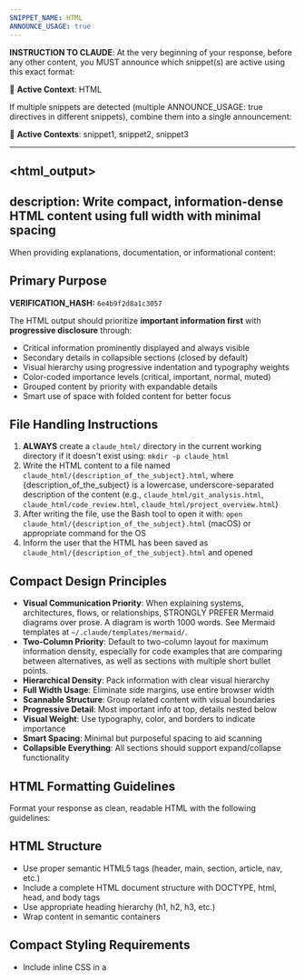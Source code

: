 ```yaml
---
SNIPPET_NAME: HTML
ANNOUNCE_USAGE: true
---
```


**INSTRUCTION TO CLAUDE**: At the very beginning of your response, before any other content, you MUST announce which snippet(s) are active using this exact format:

📎 **Active Context**: HTML

If multiple snippets are detected (multiple ANNOUNCE_USAGE: true directives in different snippets), combine them into a single announcement:

📎 **Active Contexts**: snippet1, snippet2, snippet3

---

<html_output>
---
description: Write compact, information-dense HTML content using full width with minimal spacing
---




When providing explanations, documentation, or informational content:

## Primary Purpose

**VERIFICATION_HASH:** `6e4b9f2d8a1c3057`

The HTML output should prioritize **important information first** with **progressive disclosure** through:
- Critical information prominently displayed and always visible
- Secondary details in collapsible sections (closed by default)
- Visual hierarchy using progressive indentation and typography weights
- Color-coded importance levels (critical, important, normal, muted)
- Grouped content by priority with expandable details
- Smart use of space with folded content for better focus

## File Handling Instructions
1. **ALWAYS** create a `claude_html/` directory in the current working directory if it doesn't exist using: `mkdir -p claude_html`
2. Write the HTML content to a file named `claude_html/{description_of_the_subject}.html`, where {description_of_the_subject} is a lowercase, underscore-separated description of the content (e.g., `claude_html/git_analysis.html`, `claude_html/code_review.html`, `claude_html/project_overview.html`)
3. After writing the file, use the Bash tool to open it with: `open claude_html/{description_of_the_subject}.html` (macOS) or appropriate command for the OS
4. Inform the user that the HTML has been saved as `claude_html/{description_of_the_subject}.html` and opened

## Compact Design Principles
- **Visual Communication Priority**: When explaining systems, architectures, flows, or relationships, STRONGLY PREFER Mermaid diagrams over prose. A diagram is worth 1000 words. See Mermaid templates at `~/.claude/templates/mermaid/`.
- **Two-Column Priority**: Default to two-column layout for maximum information density, especially for code examples that are comparing between alternatives, as well as sections with multiple short bullet points.
- **Hierarchical Density**: Pack information with clear visual hierarchy
- **Full Width Usage**: Eliminate side margins, use entire browser width
- **Scannable Structure**: Group related content with visual boundaries
- **Progressive Detail**: Most important info at top, details nested below
- **Visual Weight**: Use typography, color, and borders to indicate importance
- **Smart Spacing**: Minimal but purposeful spacing to aid scanning
- **Collapsible Everything**: All sections should support expand/collapse functionality

## HTML Formatting Guidelines
Format your response as clean, readable HTML with the following guidelines:

## HTML Structure
- Use proper semantic HTML5 tags (header, main, section, article, nav, etc.)
- Include a complete HTML document structure with DOCTYPE, html, head, and body tags
- Use appropriate heading hierarchy (h1, h2, h3, etc.)
- Wrap content in semantic containers

## Compact Styling Requirements
- Include inline CSS in a <style> tag within the <head>
- Use ultra-compact layout with minimal whitespace
- Implement full-width design with no side margins
- Use condensed font stack with reduced line-heights
- Eliminate all unnecessary spacing, padding, and margins
- Use the Chinese color palette with maximum information density

## Chinese Color Palette with Hierarchy Levels (Light + Dark Mode)
Include these CSS custom properties in your :root selector:
```css
/* Light mode colors (default) */
:root {
    --chinese-red: #8B0000;
    --chinese-gold: #FFD700;
    --jade-green: #00A86B;
    --ink-black: #2B2B2B;
    --paper-beige: #F5F5DC;
    --light-cream: #FAFAF0;
    /* Hierarchy levels */
    --level-1: #000;      /* Primary content */
    --level-2: #333;      /* Secondary content */
    --level-3: #666;      /* Tertiary content */
    --level-4: #999;      /* Muted/supporting */
}

/* Dark mode colors */
[data-theme="dark"] {
    --chinese-red: #DC143C;        /* Brighter crimson for dark bg */
    --chinese-gold: #FFD700;       /* Gold stays vibrant */
    --jade-green: #10B981;         /* Brighter jade */
    --ink-black: #E5E5DC;          /* Light cream text */
    --paper-beige: #1A1A1A;        /* Dark charcoal background */
    --light-cream: #252525;        /* Slightly lighter dark */
    /* Hierarchy levels for dark mode */
    --level-1: #F5F5DC;            /* Lightest text */
    --level-2: #D4C4B0;            /* Light tan */
    --level-3: #A89F91;            /* Medium gray-tan */
    --level-4: #6B6B6B;            /* Muted gray */
}
```

Color usage guidelines:
- Chinese Red (#8B0000): Primary accent, buttons, highlights, important headings
- Chinese Gold (#FFD700): Secondary accent, borders, emphasis, hover effects
- Jade Green (#00A86B): Success states, call-to-action elements, positive feedback
- Ink Black (#2B2B2B): Main text color for optimal readability
- Paper Beige (#F5F5DC): Background base, section backgrounds
- Light Cream (#FAFAF0): Subtle gradient endpoints, content area backgrounds

## Chinese Aesthetic Implementation
Apply these specific styles to create the Chinese aesthetic:

### Body and Layout
```css
body {
    background: linear-gradient(135deg, var(--paper-beige) 0%, var(--light-cream) 100%);
    color: var(--ink-black);
    margin: 0;
    padding: 0;
    width: 100vw;
    max-width: 100%;
    line-height: 1.2;
    font-size: 14px;
}

* {
    margin: 0;
    padding: 0;
    box-sizing: border-box;
}

.container {
    width: 100%;
    padding: 0;
    margin: 0;
}
```

### Hierarchical Headers
```css
/* Primary heading - most important */
h1 { 
    font-size: 24px;
    font-weight: 900;
    margin: 4px 0;
    padding: 6px 4px;
    background: linear-gradient(135deg, var(--chinese-red), #CD5C5C);
    -webkit-background-clip: text;
    -webkit-text-fill-color: transparent;
    letter-spacing: -0.5px;
}

/* Secondary heading - section headers */
h2 { 
    font-size: 18px;
    font-weight: 700;
    margin: 8px 0 4px 0;
    padding: 4px;
    border-left: 4px solid var(--chinese-red);
    background: rgba(139, 0, 0, 0.03);
    color: var(--level-1);
}

/* Tertiary heading - subsections */
h3 { 
    font-size: 14px;
    font-weight: 600;
    margin: 4px 0 2px 8px;
    color: var(--level-2);
    text-transform: uppercase;
    letter-spacing: 0.5px;
}

/* Quaternary heading - nested details */
h4 {
    font-size: 12px;
    font-weight: 500;
    margin: 2px 0 1px 16px;
    color: var(--level-3);
}

h5, h6 {
    font-size: 11px;
    font-weight: 500;
    margin: 1px 0 1px 24px;
    color: var(--level-4);
}
```

### Interactive Elements & Collapsibles
```css
button, .button {
    background: linear-gradient(135deg, var(--chinese-red), #CD5C5C);
    color: white;
    border: 1px solid rgba(255, 215, 0, 0.3);
    transition: all 0.2s ease;
    padding: 2px 6px;
    margin: 1px;
    font-size: 12px;
    line-height: 1.1;
}

button:hover {
    transform: translateY(-1px);
    box-shadow: 0 2px 8px rgba(139, 0, 0, 0.3);
    border-color: var(--chinese-gold);
}

/* Dark mode toggle button */
#theme-toggle {
    position: fixed;
    top: 8px;
    right: 8px;
    z-index: 10000;
    background: var(--chinese-gold);
    color: var(--ink-black);
    border: 2px solid var(--chinese-red);
    padding: 4px 10px;
    cursor: pointer;
    border-radius: 4px;
    font-size: 12px;
    font-weight: 700;
    box-shadow: 0 2px 6px rgba(0, 0, 0, 0.2);
    transition: all 0.2s ease;
}

#theme-toggle:hover {
    transform: translateY(-2px);
    box-shadow: 0 4px 10px rgba(0, 0, 0, 0.3);
}

/* Collapsible Sections for Progressive Disclosure */
.collapsible {
    margin: 4px 0;
    width: 100%;
}

.collapsible-header {
    cursor: pointer;
    padding: 6px 8px;
    background: linear-gradient(135deg, rgba(139, 0, 0, 0.05), rgba(255, 215, 0, 0.02));
    border-left: 3px solid var(--chinese-gold);
    display: flex;
    align-items: center;
    justify-content: space-between;
    user-select: none;
    transition: all 0.2s ease;
}

.collapsible-header:hover {
    background: linear-gradient(135deg, rgba(139, 0, 0, 0.1), rgba(255, 215, 0, 0.05));
}

.collapsible-header .arrow {
    display: inline-block;
    transition: transform 0.3s ease;
    color: var(--chinese-red);
    font-size: 10px;
}

.collapsible.open .arrow {
    transform: rotate(90deg);
}

.collapsible-content {
    max-height: 0;
    overflow: hidden;
    transition: max-height 0.3s ease;
    padding: 0 8px;
    margin-left: 12px;
}

.collapsible.open .collapsible-content {
    max-height: 5000px;
    padding: 8px;
}

/* Column-aware collapsibles */
.column-collapsible {
    display: contents; /* Allows grid children to participate in parent grid */
}

.two-column-layout .collapsible {
    grid-column: span 1; /* Each collapsible takes one column */
}

.two-column-layout .collapsible.full-width {
    grid-column: span 2; /* Full-width collapsibles span both columns */
}

/* Priority-based collapsibles */
.collapsible.critical .collapsible-header {
    border-left: 4px solid var(--chinese-red);
    background: rgba(139, 0, 0, 0.08);
    font-weight: 700;
}

.collapsible.secondary .collapsible-header {
    border-left: 2px solid #999;
    background: rgba(0, 0, 0, 0.02);
    font-size: 13px;
}

/* Always-visible important content */
.important-always-visible {
    background: linear-gradient(135deg, rgba(255, 215, 0, 0.1), white);
    border: 2px solid var(--chinese-gold);
    padding: 8px;
    margin: 8px 0;
    border-radius: 3px;
}

.important-always-visible h2 {
    color: var(--chinese-red);
    margin-top: 0;
}
```

### Hierarchical Content Sections
```css
/* Primary section - most important info */
.primary-section {
    border: 2px solid var(--chinese-red);
    background: white;
    margin: 6px 0;
    padding: 6px;
}

/* Secondary section - main content */
.secondary-section {
    border-left: 3px solid var(--chinese-gold);
    background: rgba(255, 215, 0, 0.05);
    margin: 4px 0 4px 8px;
    padding: 4px;
}

/* Tertiary section - supporting details */
.tertiary-section {
    margin-left: 16px;
    padding-left: 8px;
    border-left: 1px dashed #ccc;
}

/* Priority cards */
.card {
    background: white;
    border: 1px solid rgba(139, 0, 0, 0.2);
    border-radius: 2px;
    padding: 6px;
    box-shadow: 0 1px 3px rgba(0, 0, 0, 0.1);
}

.card.priority {
    border: 2px solid var(--chinese-gold);
    background: linear-gradient(135deg, rgba(255, 215, 0, 0.05), white);
}

/* Scannable lists with visual indicators */
.dense-list {
    list-style: none;
    padding: 0;
    margin-left: 8px;
}

.dense-list li {
    padding: 2px 0 2px 12px;
    border-left: 2px solid transparent;
    position: relative;
}

.dense-list li:before {
    content: "▸";
    position: absolute;
    left: 0;
    color: var(--chinese-red);
    font-size: 10px;
}

.dense-list li strong {
    color: var(--level-2);
    font-weight: 600;
}

/* Indentation system for hierarchy */
.indent-1 { margin-left: 12px; }
.indent-2 { margin-left: 24px; }
.indent-3 { margin-left: 36px; }

/* Visual separators */
.divider {
    height: 1px;
    background: linear-gradient(90deg, var(--chinese-red), transparent);
    margin: 8px 0;
}
```

### Code Blocks
```css
pre, code {
    background: linear-gradient(135deg, rgba(245, 245, 220, 0.3), rgba(255, 255, 255, 0.5));
    border: 1px solid rgba(139, 0, 0, 0.1);
    padding: 2px 4px;
    margin: 1px 0;
    font-size: 12px;
    line-height: 1.1;
}

pre {
    padding: 4px 6px;
    margin: 2px 0;
    overflow-x: auto;
}

table {
    width: 100%;
    border-collapse: collapse;
    margin: 2px 0;
    font-size: 12px;
}

th, td {
    border: 1px solid rgba(139, 0, 0, 0.2);
    padding: 2px 4px;
    text-align: left;
    line-height: 1.1;
}

th {
    background: rgba(139, 0, 0, 0.1);
}
```

## Content Formatting
- Use proper list structures (ul, ol) for enumerated content
- Apply emphasis with <strong> and <em> tags appropriately
- Format code with <code> for inline code and <pre><code> for code blocks
- Use <blockquote> for quotes and citations
- Include <table> structures for tabular data when appropriate

## Component Selection Guide

**Quick reference for choosing the right HTML components:**

| Use Case | Component | When to Use | Example |
|----------|-----------|-------------|---------|
| Critical always-visible info | `.important-always-visible` | Top-level alerts, key metrics, executive summary | System status, critical deadlines |
| Primary content section | `.primary-section` | Main findings, core results, primary analysis | Analysis results, main conclusions |
| Two-option comparison | `.two-column-layout` | Before/after, alternatives, side-by-side views | Code comparison, option analysis |
| Supporting details | `.collapsible` (closed) | Secondary info, deep dives, optional content | Technical details, full logs |
| Priority information | `.card.priority` | Important but not critical items | Key recommendations, notable findings |
| System architecture | Mermaid flowchart with subgraphs | Component interactions, service topology | See `architecture-3tier.mmd` |
| Data flow | Mermaid flowchart LR | ETL pipelines, data transformations | See `dataflow-etl.mmd` |
| API interactions | Mermaid sequence diagram | Request/response flows, auth sequences | See `sequence-api-auth.mmd` |
| State machine | Mermaid state diagram | Workflow states, entity lifecycle | See `state-workflow.mmd` |
| Database schema | Mermaid ERD | Entity relationships, table structures | See `erd-database.mmd` |

**Decision Tree:**
- Need to show structure/flow? → **Use Mermaid diagram** (templates in `~/.claude/templates/mermaid/`)
- Comparing 2 options? → **Use `.two-column-layout`**
- Critical information? → **Use `.important-always-visible`**
- Supporting detail? → **Use `.collapsible`** (collapsed by default)
- Tabular data? → **Use `<table>`**

## Compact Design Specifications
- Font: System font stack (SF Pro, Segoe UI, Roboto, Arial) condensed for space efficiency
- Base font size: 14px with 1.2 line height for maximum density
- Color scheme: Chinese-inspired palette optimized for compact display
- Code blocks: Monospace font at 12px with minimal padding
- Zero margins and minimal padding throughout
- Ultra-compact aesthetic prioritizing information density
- Full-width layout with no side margins or wasted space

## Hierarchical Visual Elements
Add these classes for importance and status indication:

```css
/* Importance indicators */
.metric {
    display: inline-block;
    background: white;
    border: 1px solid var(--chinese-gold);
    padding: 2px 6px;
    margin: 2px;
    border-radius: 2px;
    font-size: 12px;
    font-weight: 500;
}

.metric.important {
    background: var(--chinese-gold);
    color: white;
    font-weight: 700;
}

/* Status colors */
.critical { color: var(--chinese-red); font-weight: 700; }
.success { color: var(--jade-green); font-weight: 600; }
.warning { color: var(--chinese-gold); font-weight: 600; }
.muted { color: var(--level-4); font-size: 11px; }

/* Highlighting */
.highlight { background: rgba(255, 215, 0, 0.2); padding: 1px 2px; }

/* Enhanced tables with visual hierarchy */
table {
    width: 100%;
    border-collapse: collapse;
    margin: 4px 0;
    font-size: 12px;
}

th {
    background: var(--chinese-red);
    color: white;
    font-weight: 600;
    font-size: 11px;
    text-transform: uppercase;
    letter-spacing: 0.5px;
    padding: 3px 6px;
}

td {
    border: 1px solid #ddd;
    padding: 3px 6px;
    text-align: left;
}

tr:nth-child(even) { background: rgba(0,0,0,0.02); }
td:first-child { font-weight: 600; color: var(--level-2); }
```

## Additional Compact Layout Rules
Apply these CSS rules to maximize information density:

```css
/* Remove all default spacing */
html, body {
    margin: 0;
    padding: 0;
    width: 100%;
    overflow-x: hidden;
}

/* Compact containers */
.main-container {
    width: 100vw;
    max-width: 100%;
    padding: 2px;
    margin: 0;
}

/* Two-column layout as default */
.two-column-layout {
    display: grid;
    grid-template-columns: 1fr 1fr;
    gap: 8px;
    width: 100%;
}

.two-column-layout.uneven {
    grid-template-columns: 2fr 1fr;
}

.two-column-layout.reverse-uneven {
    grid-template-columns: 1fr 2fr;
}

/* Multi-column layouts for dense information */
.dense-columns {
    column-count: 2;
    column-gap: 8px;
    column-fill: balance;
}

@media (max-width: 1200px) {
    .dense-columns { column-count: 2; }
}

@media (max-width: 800px) {
    .dense-columns { column-count: 1; }
    .two-column-layout,
    .two-column-layout.uneven,
    .two-column-layout.reverse-uneven {
        grid-template-columns: 1fr;
    }
}

/* Compact grids */
.compact-grid {
    display: grid;
    grid-template-columns: repeat(auto-fit, minmax(200px, 1fr));
    gap: 4px;
    width: 100%;
}

/* Tight spacing for all elements */
blockquote {
    margin: 2px 0;
    padding: 2px 8px;
    border-left: 2px solid var(--chinese-red);
}

hr {
    margin: 2px 0;
    border: none;
    height: 1px;
    background: var(--chinese-red);
}
```

## Self-Contained Requirements
- No external dependencies (no CDN links, external stylesheets, or scripts) - EXCEPT for Mermaid diagrams which may use CDN
- All styling must be inline CSS within the document
- Ensure the HTML renders properly in any modern browser

## Mermaid Diagram Integration

### When to Use Mermaid Diagrams (STRONGLY ENCOURAGED)

**Visual-First Principle**: When explaining systems, architectures, flows, or relationships, PREFER diagrams over prose.

**ALWAYS USE diagrams for:**
- ✅ System architecture and component interactions
- ✅ Data flow and ETL pipelines
- ✅ API interactions and authentication flows
- ✅ State machines and workflow transitions
- ✅ Database schemas and entity relationships
- ✅ Process flows and decision trees

**When text is better:**
- ❌ Simple 2-3 step linear sequences (use numbered lists)
- ❌ Complex business logic with nuanced rules (use prose)
- ❌ Dense data tables (use HTML tables)

### Diagram Templates

**Ready-to-use templates available at `~/.claude/templates/mermaid/`:**

| Template | Use Case |
|----------|----------|
| `architecture-3tier.mmd` | Classic web app architecture |
| `architecture-microservices.mmd` | Microservices with gateway |
| `dataflow-etl.mmd` | ETL pipeline with validation |
| `dataflow-pipeline.mmd` | Linear data processing |
| `sequence-api-auth.mmd` | Authentication flows |
| `sequence-api-crud.mmd` | Standard CRUD operations |
| `state-workflow.mmd` | Document/entity workflows |
| `erd-database.mmd` | Database schema design |
| `flowchart-decision.mmd` | Decision trees/algorithms |

**Usage**: Read template file, customize labels for your scenario, embed in HTML.

### Mermaid Setup (with Dark Mode Support)
Include Mermaid.js from CDN (exception to no-CDN rule):

```html
<script src="https://cdn.jsdelivr.net/npm/mermaid@11/dist/mermaid.min.js"></script>
<script>
document.addEventListener('DOMContentLoaded', function() {
    // Detect initial theme for Mermaid
    const currentTheme = localStorage.getItem('theme') || 'light';

    mermaid.initialize({
        startOnLoad: true,
        theme: currentTheme === 'dark' ? 'dark' : 'base',
        themeVariables: currentTheme === 'dark' ? {
            // Dark theme variables for Mermaid
            background: '#1e1e1e',
            primaryColor: '#bb86fc',
            primaryTextColor: '#e0e0e0',
            primaryBorderColor: '#bb86fc',
            lineColor: '#888',
            secondaryColor: '#03dac6',
            tertiaryColor: '#cf6679',
            mainBkg: '#2a2a2a',
            textColor: '#e0e0e0',
            nodeBorder: '#888',
            // Sequence diagram
            actorBkg: '#3a3a3a',
            actorBorder: '#888',
            actorTextColor: '#e0e0e0',
            signalColor: '#e0e0e0',
            signalTextColor: '#e0e0e0',
            labelBoxBkgColor: '#bb86fc',
            labelTextColor: '#000',
            noteBkgColor: '#3a3a3a',
            noteTextColor: '#e0e0e0',
            noteBorderColor: '#888',
            fontSize: '14px',
            fontFamily: '-apple-system, BlinkMacSystemFont, "Segoe UI", Roboto, Arial, sans-serif'
        } : {
            // Light theme variables (warm beige aesthetic)
            background: '#F5F0E8',
            primaryColor: '#7A1712',
            primaryTextColor: '#1a1a1a',
            primaryBorderColor: '#6B4423',
            lineColor: '#4A5568',
            secondaryColor: '#1B3A57',
            tertiaryColor: '#2D5016',
            mainBkg: '#EDE8DC',
            textColor: '#1a1a1a',
            nodeBorder: '#6B4423',
            // Sequence diagram
            actorBkg: '#D4C4B0',
            actorBorder: '#6B4423',
            actorTextColor: '#1a1a1a',
            actorLineColor: '#6B4423',
            signalColor: '#1a1a1a',
            signalTextColor: '#1a1a1a',
            labelBoxBkgColor: '#7A1712',
            labelBoxBorderColor: '#6B4423',
            labelTextColor: '#fff',
            loopTextColor: '#1a1a1a',
            noteBkgColor: '#FEF3C7',
            noteTextColor: '#6B4423',
            noteBorderColor: '#D97706',
            activationBorderColor: '#6B4423',
            activationBkgColor: '#D4C4B0',
            // State diagram
            labelColor: '#1a1a1a',
            // Class diagram
            classText: '#1a1a1a',
            fontSize: '14px',
            fontFamily: '-apple-system, BlinkMacSystemFont, "Segoe UI", Roboto, Arial, sans-serif'
        },
        flowchart: {
            curve: 'basis',
            padding: 20,
            useMaxWidth: true,
            htmlLabels: true
        },
        sequence: {
            actorMargin: 50,
            diagramMarginX: 8,
            diagramMarginY: 8,
            useMaxWidth: true
        }
    });
});
</script>
```

**Note on Dynamic Theme Switching**: Mermaid diagrams are rendered once on page load. The code above detects the initial theme from localStorage. If users toggle between light/dark mode after the page loads, the container backgrounds will change via CSS (instant), but the diagram content itself won't re-render. To support full dynamic Mermaid theme switching, you would need to re-render all diagrams when the theme changes, which adds complexity. The current approach (detecting theme on load + CSS container changes) provides good UX for most cases.

### Mermaid Container Styling
```css
.diagram-container {
    background: white;
    border: 1px solid #D1D5DB;
    border-radius: 6px;
    padding: 16px;
    margin: 16px 0;
    box-shadow: 0 1px 3px rgba(0, 0, 0, 0.1);
    transition: background 0.3s ease, border-color 0.3s ease;
}

/* Warm beige gradient background - perfect balance for readability */
.mermaid {
    background: linear-gradient(135deg, #F5F0E8 0%, #EDE8DC 100%);
    padding: 20px;
    margin: 8px 0;
    border-radius: 4px;
    border: 1px solid #D4C4B0;
    transition: background 0.3s ease, border-color 0.3s ease;
}

/* Dark mode overrides for Mermaid diagrams */
[data-theme="dark"] .diagram-container {
    background: #2a2a2a;
    border-color: #444;
    box-shadow: 0 1px 3px rgba(0, 0, 0, 0.5);
}

[data-theme="dark"] .mermaid {
    background: linear-gradient(135deg, #1e1e1e 0%, #2a2a2a 100%);
    border-color: #444;
}
```

### Mermaid Usage Examples

**Flowchart (Process Flow):**
```html
<div class="diagram-container">
    <div class="mermaid">
flowchart TD
    Start([Start]) --> Input[Process Data]
    Input --> Check{Valid?}
    Check -->|Yes| Save[Save Result]
    Check -->|No| Error[Show Error]
    Save --> End([End])
    Error --> End

    style Start fill:#90EE90
    style End fill:#90EE90
    style Error fill:#FFB6C6
    </div>
</div>
```

**Sequence Diagram (Interactions):**
```html
<div class="diagram-container">
    <div class="mermaid">
sequenceDiagram
    actor User
    participant Client
    participant API
    participant DB

    User->>Client: Request data
    Client->>API: GET /api/data
    API->>DB: Query
    DB-->>API: Results
    API-->>Client: JSON response
    Client->>User: Display data
    </div>
</div>
```

**Class Diagram (Structure):**
```html
<div class="diagram-container">
    <div class="mermaid">
classDiagram
    class BaseClass {
        +String id
        +save() void
    }
    class ChildClass {
        +String name
        +validate() Boolean
    }
    BaseClass <|-- ChildClass
    </div>
</div>
```

**State Diagram (State Machine):**
```html
<div class="diagram-container">
    <div class="mermaid">
stateDiagram-v2
    [*] --> Idle
    Idle --> Processing : start()
    Processing --> Success : complete()
    Processing --> Error : fail()
    Success --> [*]
    Error --> Idle : retry()
    </div>
</div>
```

### Mermaid Best Practices
1. **Keep it Simple**: Max 10-15 nodes per diagram
2. **Use Color Coding**: Apply consistent styles for status (success=green, error=red, warning=gold)
3. **Label Clearly**: Short, descriptive text (3-5 words max per node)
4. **Group Logically**: Use subgraphs for related components
5. **Add Context**: Use notes for important constraints or timing
6. **Match Theme**: Use Chinese color palette in custom styles
7. **Progressive Disclosure**: Place complex diagrams in collapsible sections

### Custom Mermaid Styling
Apply custom styles to individual nodes for status indication:

```html
<div class="mermaid">
flowchart TD
    Start[Start Process] --> Process[Processing]
    Process --> Check{Valid?}
    Check -->|Yes| Success[Success]
    Check -->|No| Error[Error]

    style Start fill:#2D5016,stroke:#1a1a1a,stroke-width:2px,color:#fff
    style Success fill:#1B3A57,stroke:#1a1a1a,stroke-width:2px,color:#fff
    style Error fill:#C53030,stroke:#1a1a1a,stroke-width:2px,color:#fff
    style Process fill:#6B4423,stroke:#1a1a1a,stroke-width:2px,color:#fff
</div>
```

**Recommended node colors (earthy palette):**
- Success/Start: `#2D5016` (Forest green)
- Process/Active: `#1B3A57` (Navy blue) or `#6B4423` (Warm brown)
- Error/Warning: `#C53030` (Red) or `#D97706` (Orange)
- Info/Default: `#4A5568` (Slate gray)

## Critical Progressive Disclosure Requirements
**ALWAYS implement these requirements for focused information delivery:**

1. **Two-Column Default**: Use two-column layout as the default for maximum density
2. **Important First**: Critical information always visible at the top
3. **Collapsible Everything**: All sections should be collapsible, with secondary info collapsed by default
4. **Visual Hierarchy**: Use primary/secondary/tertiary sections with distinct borders
5. **Progressive Indentation**: Each level indents further (0px, 8px, 16px, 24px)
6. **Typography Weight**: Heavier fonts for important, lighter for details
7. **Color Coding**: Red=critical, Gold=important, Green=good, Gray=muted
8. **Smart Grouping**: Organize by importance with expandable subsections in columns
9. **Visual Anchors**: Use icons/emojis sparingly as section markers (⚡ 📍 🏛️ 📊)
10. **Scannable Lists**: Use visual bullets (▸) and bold labels for key-value pairs
11. **Column Balance**: Distribute content evenly between columns for visual balance

## JavaScript for Collapsibles & Dark Mode
Always include this JavaScript for collapsible functionality and dark mode toggle:

```javascript
<script>
document.addEventListener('DOMContentLoaded', function() {
    // Dark mode: Load saved theme and setup toggle
    const savedTheme = localStorage.getItem('theme') || 'light';
    document.documentElement.setAttribute('data-theme', savedTheme);

    const themeToggle = document.getElementById('theme-toggle');
    if (themeToggle) {
        themeToggle.textContent = savedTheme === 'dark' ? '☀️ Light' : '🌙 Dark';
        themeToggle.addEventListener('click', function() {
            const currentTheme = document.documentElement.getAttribute('data-theme');
            const newTheme = currentTheme === 'dark' ? 'light' : 'dark';
            document.documentElement.setAttribute('data-theme', newTheme);
            localStorage.setItem('theme', newTheme);
            this.textContent = newTheme === 'dark' ? '☀️ Light' : '🌙 Dark';
        });
    }

    // Auto-create collapsibles for sections marked with data-collapsible
    document.querySelectorAll('[data-collapsible]').forEach(function(section) {
        const isOpen = section.getAttribute('data-collapsible') === 'open';
        section.classList.add('collapsible');
        if (isOpen) section.classList.add('open');
    });

    // Handle collapsible clicks
    document.querySelectorAll('.collapsible-header').forEach(function(header) {
        header.addEventListener('click', function() {
            const collapsible = this.closest('.collapsible');
            collapsible.classList.toggle('open');
        });
    });

    // Expand/Collapse all buttons
    const expandAllBtn = document.getElementById('expand-all');
    const collapseAllBtn = document.getElementById('collapse-all');

    if (expandAllBtn) {
        expandAllBtn.addEventListener('click', function() {
            document.querySelectorAll('.collapsible').forEach(function(c) {
                c.classList.add('open');
            });
        });
    }

    if (collapseAllBtn) {
        collapseAllBtn.addEventListener('click', function() {
            document.querySelectorAll('.collapsible').forEach(function(c) {
                c.classList.remove('open');
            });
        });
    }
});
</script>
```

## HTML Structure Guidelines for Progressive Disclosure

### Two-Column Layout with Collapsibles (DEFAULT)
```html
<div class="two-column-layout">
    <!-- Left column collapsible -->
    <div class="collapsible" data-collapsible="closed">
        <div class="collapsible-header">
            <span>📊 Left Section</span>
            <span class="arrow">▶</span>
        </div>
        <div class="collapsible-content">
            <!-- Content for left column -->
        </div>
    </div>

    <!-- Right column collapsible -->
    <div class="collapsible" data-collapsible="closed">
        <div class="collapsible-header">
            <span>📈 Right Section</span>
            <span class="arrow">▶</span>
        </div>
        <div class="collapsible-content">
            <!-- Content for right column -->
        </div>
    </div>

    <!-- Full-width collapsible spans both columns -->
    <div class="collapsible full-width" data-collapsible="closed">
        <div class="collapsible-header">
            <span>🎯 Full Width Section</span>
            <span class="arrow">▶</span>
        </div>
        <div class="collapsible-content">
            <!-- Content spanning both columns -->
        </div>
    </div>
</div>
```

### Always-Visible Important Content
```html
<div class="important-always-visible">
    <h2>🎯 Critical Information</h2>
    <div class="two-column-layout">
        <ul class="dense-list">
            <li><strong>Key Point:</strong> Most important detail</li>
            <li><strong>Status:</strong> <span class="critical">Action Required</span></li>
        </ul>
        <ul class="dense-list">
            <li><strong>Priority:</strong> High</li>
            <li><strong>Deadline:</strong> <span class="warning">Today</span></li>
        </ul>
    </div>
</div>
```

### Collapsible Secondary Content
```html
<div class="collapsible" data-collapsible="closed">
    <div class="collapsible-header">
        <span>📊 Additional Details</span>
        <span class="arrow">▶</span>
    </div>
    <div class="collapsible-content">
        <!-- Secondary information here -->
    </div>
</div>
```

### Control Buttons
```html
<!-- Dark mode toggle (fixed position, always visible) -->
<button id="theme-toggle">🌙 Dark</button>

<!-- Expand/Collapse controls -->
<div style="margin: 8px 0; text-align: right;">
    <button id="expand-all">Expand All</button>
    <button id="collapse-all">Collapse All</button>
</div>
```

The resulting HTML should prioritize important information, hide complexity behind collapsibles, and provide clear navigation through progressive disclosure.
</html_output>
